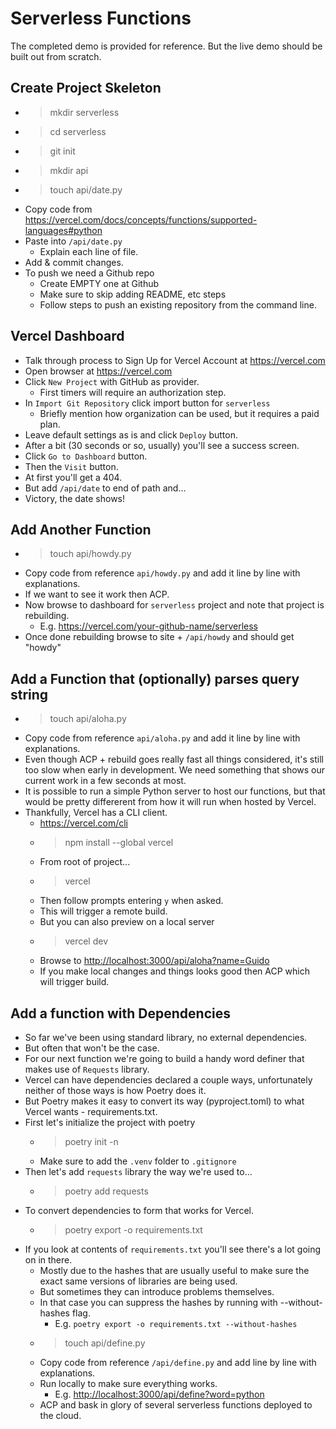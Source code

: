 # Serverless Functions

The completed demo is provided for reference. But the live demo should be built out from scratch.

## Create Project Skeleton

- > mkdir serverless
- > cd serverless
- > git init
- > mkdir api
- > touch api/date.py
- Copy code from <https://vercel.com/docs/concepts/functions/supported-languages#python>
- Paste into `/api/date.py`
  - Explain each line of file.
- Add & commit changes.
- To push we need a Github repo
  - Create EMPTY one at Github
  - Make sure to skip adding README, etc steps
  - Follow steps to push an existing repository from the command line.

## Vercel Dashboard

- Talk through process to Sign Up for Vercel Account at <https://vercel.com>
- Open browser at <https://vercel.com>
- Click `New Project` with GitHub as provider.
  - First timers will require an authorization step.
- In `Import Git Repository` click import button for `serverless`
  - Briefly mention how organization can be used, but it requires a paid plan.
- Leave default settings as is and click `Deploy` button.
- After a bit (30 seconds or so, usually) you'll see a success screen.
- Click `Go to Dashboard` button.
- Then the `Visit` button.
- At first you'll get a 404.
- But add `/api/date` to end of path and...
- Victory, the date shows!

## Add Another Function

- > touch api/howdy.py
- Copy code from reference `api/howdy.py` and add it line by line with explanations.
- If we want to see it work then ACP.
- Now browse to dashboard for `serverless` project and note that project is rebuilding.
  - E.g. <https://vercel.com/your-github-name/serverless>
- Once done rebuilding browse to site + `/api/howdy` and should get "howdy"

## Add a Function that (optionally) parses query string

- > touch api/aloha.py
- Copy code from reference `api/aloha.py` and add it line by line with explanations.
- Even though ACP + rebuild goes really fast all things considered, it's still too slow when early in development. We need something that shows our current work in a few seconds at most.
- It is possible to run a simple Python server to host our functions, but that would be pretty differerent from how it will run when hosted by Vercel.
- Thankfully, Vercel has a CLI client.
  - <https://vercel.com/cli>
  - > npm install --global vercel
  - From root of project...
  - > vercel
  - Then follow prompts entering `y` when asked.
  - This will trigger a remote build.
  - But you can also preview on a local server
  - > vercel dev
  - Browse to <http://localhost:3000/api/aloha?name=Guido>
  - If you make local changes and things looks good then ACP which will trigger build.

## Add a function with Dependencies

- So far we've been using standard library, no external dependencies.
- But often that won't be the case.
- For our next function we're going to build a handy word definer that makes use of `Requests` library.
- Vercel can have dependencies declared a couple ways, unfortunately neither of those ways is how Poetry does it.
- But Poetry makes it easy to convert its way (pyproject.toml) to what Vercel wants - requirements.txt.
- First let's initialize the project with poetry
  - > poetry init -n
  - Make sure to add the `.venv` folder to `.gitignore`
- Then let's add `requests` library the way we're used to...
  - > poetry add requests
- To convert dependencies to form that works for Vercel.
  - > poetry export -o requirements.txt
- If you look at contents of `requirements.txt` you'll see there's a lot going on in there.
  - Mostly due to the hashes that are usually useful to make sure the exact same versions of libraries are being used.
  - But sometimes they can introduce problems themselves.
  - In that case you can suppress the hashes by running with --without-hashes flag.
    - E.g. `poetry export -o requirements.txt --without-hashes`
  - > touch api/define.py
  - Copy code from reference `/api/define.py` and add line by line with explanations.
  - Run locally to make sure everything works.
    - E.g. <http://localhost:3000/api/define?word=python>
  - ACP and bask in glory of several serverless functions deployed to the cloud.
